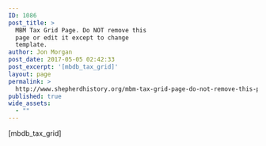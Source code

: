 ```yaml
---
ID: 1086
post_title: >
  MBM Tax Grid Page. Do NOT remove this
  page or edit it except to change
  template.
author: Jon Morgan
post_date: 2017-05-05 02:42:33
post_excerpt: '[mbdb_tax_grid]'
layout: page
permalink: >
  http://www.shepherdhistory.org/mbm-tax-grid-page-do-not-remove-this-page-or-edit-it-except-to-change-template-2/
published: true
wide_assets:
  - ""
---
```

[mbdb_tax_grid]